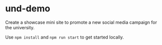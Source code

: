 # und-demo
Create a showcase mini site to promote a new social media campaign for the university.

Use `npm install` and `npm run start` to get started locally.
